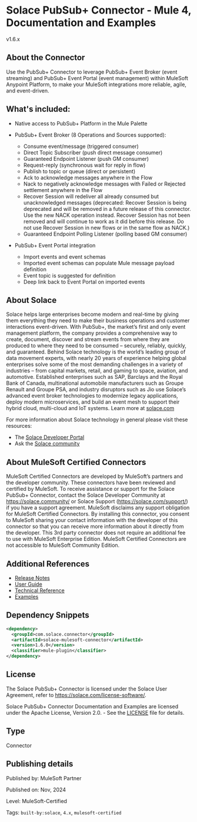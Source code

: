 # Solace PubSub+ Connector - Mule 4, Documentation and Examples

v1.6.x

## About the Connector

Use the PubSub+ Connector to leverage PubSub+ Event Broker (event streaming) and PubSub+ Event Portal (event management) within MuleSoft Anypoint Platform, to make your MuleSoft integrations more reliable, agile, and event-driven.

## What's included:

* Native access to PubSub+ Platform in the Mule Palette

*  PubSub+ Event Broker (8 Operations and Sources supported):
    * Consume event/message (triggered consumer)
    * Direct Topic Subscriber (push direct message consumer)
    * Guaranteed Endpoint Listener (push GM consumer)
    * Request-reply (synchronous wait for reply in flow)
    * Publish to topic or queue (direct or persistent)
    * Ack to acknowledge messages anywhere in the Flow
    * Nack to negatively acknowledge messages with Failed or Rejected settlement anywhere in the Flow
    * Recover Session will redeliver all already consumed but unacknowledged messages (deprecated: Recover Session is being deprecated and will be removed in a future release of this connector. Use the new NACK operation instead. Recover Session has not been removed and will continue to work as it did before this release. Do not use Recover Session in new flows or in the same flow as NACK.)
    * Guaranteed Endpoint Polling Listener (polling based GM consumer)

 * PubSub+ Event Portal integration

    * Import events and event schemas
    * Imported event schemas can populate Mule message payload definition
    * Event topic is suggested for definition
    * Deep link back to Event Portal on imported events

## About Solace

Solace helps large enterprises become modern and real-time by giving them everything they need to make their business operations and customer interactions event-driven. With PubSub+, the market’s first and only event management platform, the company provides a comprehensive way to create, document, discover and stream events from where they are produced to where they need to be consumed – securely, reliably, quickly, and guaranteed. Behind Solace technology is the world’s leading group of data movement experts, with nearly 20 years of experience helping global enterprises solve some of the most demanding challenges in a variety of industries – from capital markets, retail, and gaming to space, aviation, and automotive. Established enterprises such as SAP, Barclays and the Royal Bank of Canada, multinational automobile manufacturers such as Groupe Renault and Groupe PSA, and industry disruptors such as Jio use Solace’s advanced event broker technologies to modernize legacy applications, deploy modern microservices, and build an event mesh to support their hybrid cloud, multi-cloud and IoT systems. Learn more at [solace.com](https://solace.com/)

For more information about Solace technology in general please visit these resources:

- The [Solace Developer Portal](https://solace.dev)
- Ask the [Solace community](https://solace.community/)


## About MuleSoft Certified Connectors

MuleSoft Certified Connectors are developed by MuleSoft’s partners and the developer community. These connectors have been reviewed and certified by MuleSoft. To receive assistance or support for the Solace PubSub+ Connector, contact the Solace Developer Community at https://solace.community/ or Solace Support (https://solace.com/support/) if you have a support agreement.
MuleSoft disclaims any support obligation for MuleSoft Certified Connectors. By installing this connector, you consent to MuleSoft sharing your contact information with the developer of this connector so that you can receive more information about it directly from the developer. This 3rd party connector does not require an additional fee to use with MuleSoft Enterprise Edition. MuleSoft Certified Connectors are not accessible to MuleSoft Community Edition.

## Additional References

* [Release Notes](https://github.com/SolaceProducts/pubsubplus-connector-mule-docs/blob/main/doc/release-notes.md)
* [User Guide](https://github.com/SolaceProducts/pubsubplus-connector-mule-docs/blob/main/doc/user-guide.md)
* [Technical Reference](https://github.com/SolaceProducts/pubsubplus-connector-mule-docs/blob/main/doc/technical-reference.md)
* [Examples](https://github.com/SolaceProducts/pubsubplus-connector-mule-docs/blob/main/demo)

## Dependency Snippets

```XML
<dependency>
  <groupId>com.solace.connector</groupId>
  <artifactId>solace-mulesoft-connector</artifactId>
  <version>1.6.0</version>
  <classifier>mule-plugin</classifier>
</dependency>
```

## License

The Solace PubSub+ Connector is licensed under the Solace User Agreement, refer to https://solace.com/license-software/.

Solace PubSub+ Connector Documentation and Examples are licensed under the Apache License, Version 2.0. - See the [LICENSE](https://github.com/SolaceProducts/pubsubplus-connector-mule-docs/blob/main/LICENSE) file for details.

## Type

Connector

## Publishing details

Published by: MuleSoft Partner
</br>

Published on: Nov, 2024
</br>

Level: MuleSoft-Certified
</br>

Tags: `built-by:solace`, `4.x`, `mulesoft-certified`


